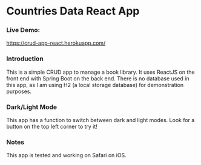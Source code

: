# Countries Data React App

### Live Demo: 
https://crud-app-react.herokuapp.com/

### Introduction
This is a simple CRUD app to manage a book library. It uses ReactJS on the front end with Spring Boot on the back end. There is no database used in this app,
as I am using H2 (a local storage database) for demonstration purposes.

### Dark/Light Mode
This app has a function to switch between dark and light modes. Look for a button on the top left corner to try it!

### Notes

This app is tested and working on Safari on iOS. 


